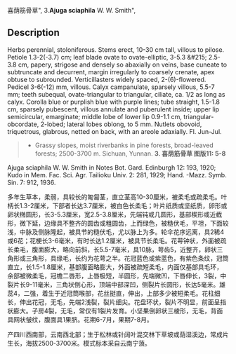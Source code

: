 喜荫筋骨草",
3.**Ajuga sciaphila** W. W. Smith",

## Description
Herbs perennial, stoloniferous. Stems erect, 10-30 cm tall, villous to pilose. Petiole 1.3-2(-3.7) cm; leaf blade ovate to ovate-elliptic, 3-5.3 &amp;#215; 2.5-3.8 cm, papery, strigose and densely so abaxially on veins, base cuneate to subtruncate and decurrent, margin irregularly to coarsely crenate, apex obtuse to subrounded. Verticillasters widely spaced, 2-(6)-flowered. Pedicel 3-6(-12) mm, villous. Calyx campanulate, sparsely villous, 5.5-7 mm; teeth subequal, ovate-triangular to triangular, ciliate, ca. 1/2 as long as calyx. Corolla blue or purplish blue with purple lines; tube straight, 1.5-1.8 cm, sparsely pubescent, villous annulate and puberulent inside; upper lip semicircular, emarginate; middle lobe of lower lip 0.9-1.1 cm, triangular-obcordate, 2-lobed; lateral lobes oblong, to 5 mm. Nutlets obovoid, triquetrous, glabrous, netted on back, with an areole adaxially. Fl. Jun-Jul.

> * Grassy slopes, moist riverbanks in pine forests, broad-leaved forests; 2500-3700 m. Sichuan, Yunnan.
**3. 喜荫筋骨草 图版11: 5-8**

Ajuga sciaphila W. W. Smith in Notes Bot. Gard. Edinburgh 12: 193, 1920; Kudo in Mem. Fac. Sci. Agr. Tailioku Univ. 2: 281, 1929; Hand. -Mazz. Symb. Sin. 7: 912, 1936.

多年生草本，柔弱，具较长的匍匐茎，直立茎高10-30厘米，被柔毛或疏柔毛。叶柄长1.3-2厘米，下部者长达3.7厘米，被白色长柔毛；叶片纸质或坚纸质，卵形或卵状椭圆形，长3-5.3厘米，宽2.5-3.8厘米，先端钝或几圆形，基部楔形或近截形，微下延，边缘具不整齐的圆齿或粗圆齿，上而绿色，被糙伏毛，平坦，下面较浅，中脉及侧脉隆起，被具节的糙伏毛，尤以脉上为多。轮伞花序远离，具2稀4或6花；花梗长3-6毫米，有时长达1.2厘米，被具节长柔毛。花萼钟状，外面被疏长柔毛，腹面膨大，略向前斜，长5.5-7毫米，具10脉，萼齿5，近整齐，卵状三角形或三角形，具缘毛，长约为花萼之半。花冠蓝色或紫蓝色，有紫色条纹，冠筒直立，长1.5-1.8厘米，基部腹面略膨大，外面被疏短柔毛，内面仅基部具毛环，余部被微柔毛，冠檐二唇形，上唇极短，半圆形，先端微凹，下唇伸长，3裂，中裂片长9-11毫米，三角状倒心形，顶端中部深凹，侧裂片长圆形，长达5毫米。雄蕊4，二强，着生于近冠筒喉部，花丝挺直，伸出，上部多少被短柔毛。花柱细长，伸出花冠，无毛，先端2浅裂，裂片细尖。花盘环状，裂片不明显，前面呈指状膨大。子房4裂，无毛，常仅有1裂片发育。小坚果倒卵状三棱形，无毛，背面具网状皱纹，腹面具1果脐。花期6-7月，果期7-8月。

产四川西南部，云南西北部；生于松林或针阔叶混交林下草坡或荫湿溪边，常成片生长，海拔2500-3700米。模式标本采自云南宁蒗。

